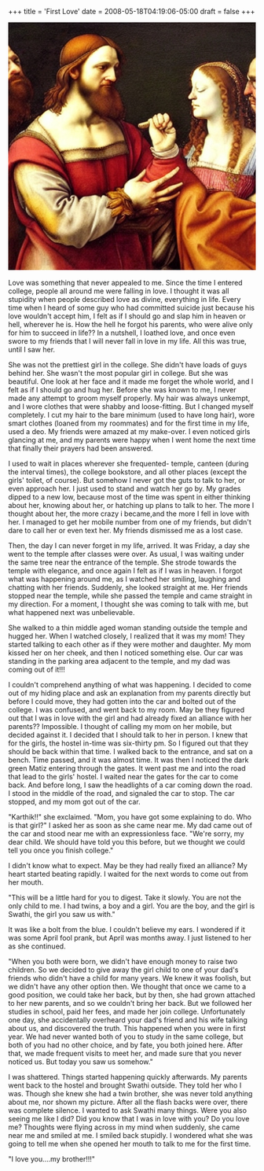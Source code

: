 +++
title = 'First Love'
date = 2008-05-18T04:19:06-05:00
draft = false
+++

![first love](images/first-love.jpg)

Love was something that never appealed to me. Since the time I entered college, people all around me were falling in love. I thought it was all stupidity when people described love as divine, everything in life. Every time when I heard of some guy who had committed suicide just because his love wouldn't accept him, I felt as if I should go and slap him in heaven or hell, wherever he is. How the hell he forgot his parents, who were alive only for him to succeed in life?? In a nutshell, I loathed love, and once even swore to my friends that I will never fall in love in my life. All this was true, until I saw her.

She was not the prettiest girl in the college. She didn't have loads of guys behind her. She wasn't the most popular girl in college. But she was beautiful. One look at her face and it made me forget the whole world, and I felt as if I should go and hug her. Before she was known to me, I never made any attempt to groom myself properly. My hair was always unkempt, and I wore clothes that were shabby and loose-fitting. But I changed myself completely. I cut my hair to the bare minimum (used to have long hair), wore smart clothes (loaned from my roommates) and for the first time in my life, used a deo. My friends were amazed at my make-over. I even noticed girls glancing at me, and my parents were happy when I went home the next time that finally their prayers had been answered.

I used to wait in places wherever she frequented- temple, canteen (during the interval times), the college bookstore, and all other places (except the girls' toilet, of course). But somehow I never got the guts to talk to her, or even approach her. I just used to stand and watch her go by. My grades dipped to a new low, because most of the time was spent in either thinking about her, knowing about her, or hatching up plans to talk to her. The more I thought about her, the more crazy i became,and the more I fell in love with her. I managed to get her mobile number from one of my friends, but didn't dare to call her or even text her. My friends dismissed me
as a lost case.

Then, the day I can never forget in my life, arrived. It was Friday, a day she went to the temple after classes were over. As usual, I was waiting under the same tree near the entrance of the temple. She strode towards the temple with elegance, and once again I felt as if I was in heaven. I forgot what was happening around me, as I watched her smiling, laughing and chatting with her friends. Suddenly, she looked straight at me. Her friends stopped near the temple, while she passed the temple and came straight in my direction. For a moment, I thought she was coming to talk with me, but what happened next was unbelievable.

She walked to a thin middle aged woman standing outside the temple and hugged her. When I watched closely, I realized that it was my mom! They started talking to each other as if they were mother and daughter. My mom kissed her on her cheek, and then I noticed something else. Our car was standing in the parking area adjacent to the temple, and my dad was coming out of it!!!

I couldn't comprehend anything of what was happening. I decided to come out of my hiding place and ask an explanation from my parents directly but before I could move, they had gotten into the car and bolted out of the college. I was confused, and went back to my room. May be they figured out that I was in love with the girl and had already fixed an alliance with her parents?? Impossible. I thought of calling my mom on her mobile, but decided against it. I decided that I should talk to her in person. I knew that for the girls, the hostel in-time was six-thirty pm. So I figured out that they should be back within that time. I walked back to the entrance, and sat on a bench. Time passed, and it was almost time. It was then I noticed the dark green Matiz entering through the gates. It went past me and into the road that lead to the girls' hostel. I waited near the gates for the car to come back. And before long, I saw the headlights of a car coming down the road. I stood in the middle of the road, and signaled the car to stop. The car stopped, and my mom got out of the car.


"Karthik!!" she exclaimed.
"Mom, you have got some explaining to do. Who is that girl?" I asked her as soon as she came near me. My dad came out of the car and stood near me with an expressionless face.
"We're sorry, my dear child. We should have told you this before, but we thought we could tell you once you finish college."

I didn't know what to expect. May be they had really fixed an alliance? My heart started beating rapidly. I waited for the next words to come out from her mouth.

"This will be a little hard for you to digest. Take it slowly. You are not the only child to me. I had twins, a boy and a girl. You are the boy, and the girl is Swathi, the girl you saw us with."

It was like a bolt from the blue. I couldn't believe my ears. I wondered if it was some April fool prank, but April was months away. I just listened to her as she continued.

"When you both were born, we didn't have enough money to raise two children. So we decided to give away the girl child to one of your dad's friends who didn't have a child for many years. We knew it was foolish, but we didn't have any other option then. We thought that once we came to a good position, we could take her back, but by then, she had grown attached to her new parents, and so we couldn't bring her back. But we followed her studies in school, paid her fees, and made her join college. Unfortunately one day, she accidentally overheard your dad's friend and his wife talking about us, and discovered the truth. This happened when you were in first year. We had never wanted both of you to study in the same college, but both of you had no other choice, and by fate, you both joined here. After that, we made frequent visits to meet her, and made sure that you never noticed us. But today you saw us somehow."

I was shattered. Things started happening quickly afterwards. My parents went back to the hostel and brought Swathi outside. They told her who I was. Though she knew she had a twin brother, she was never told anything about me, nor shown my picture. After all the flash backs were over, there was complete silence. I wanted to ask Swathi many things. Were you also seeing me like I did? Did you know that I was in love with you? Do you love me? Thoughts were flying across in my mind when suddenly, she came near me and smiled at me. I smiled back stupidly. I wondered what she was going to tell me when she opened her mouth to talk to me for the first time.

"I love you....my brother!!!"